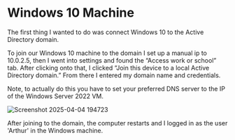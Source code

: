# Windows 10 Machine

The first thing I wanted to do was connect Windows 10 to the Active Directory domain. 

To join our Windows 10 machine to the domain I set up a manual ip to 10.0.2.5, then I went into settings and found the “Access work or school” tab. 
After clicking onto that, I clicked “Join this device to a local Active Directory domain.” From there I entered my domain name and credentials. 

Note, to actually do this you have to set your preferred DNS server to the IP of the Windows Server 2022 VM.

![Screenshot 2025-04-04 194723](https://github.com/user-attachments/assets/d163e393-c7b4-4586-bb0d-4dedcc8ea64b)

After joining to the domain, the computer restarts and I logged in as the user 'Arthur' in the Windows machine.

